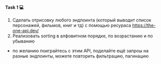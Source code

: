 #### Task 1 💻

1. Сделать отрисовку любого эндпоинта (который выводит список персонажей, фильмов, книг и тд) с помощью ресураса https://the-one-api.dev/
2. Реализовать sorting в алфовитном порядке, по возрастанию и по убыванию

* по желанию поиграйтесь с этим API, поделайте ещё запроы на разные эндпоинты, можете повторить фильтрацию, пагинацию
